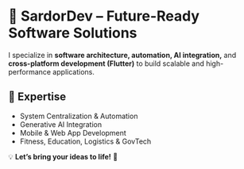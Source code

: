 # 🚀 SardorDev – Future-Ready Software Solutions

I specialize in **software architecture, automation, AI integration,** and **cross-platform development (Flutter)** to build scalable and high-performance applications.

## 🔹 Expertise
- System Centralization & Automation
- Generative AI Integration
- Mobile & Web App Development
- Fitness, Education, Logistics & GovTech

💡 **Let’s bring your ideas to life!** 🚀